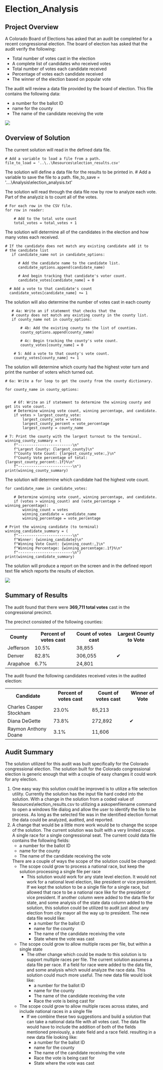 # Election_Analysis

## Project Overview
A Colorado Board of Elections has asked that an audit be completed for a recent congressional election. The board of election has asked that the audit verify the following:

- Total number of votes cast in the election
- A complete list of candidates who received votes
- Total number of votes each candidate received
- Percentage of votes each candidate received
- The winner of the election based on popular vote

The audit will review a data file provided by the board of election. This file contains the following data:

- a number for the ballot ID
- name for the county
- The name of the candidate receiving the vote


![](Resources/data-3-3-1-first-10-rows.png)

## Overview of Solution

The current solution will read in the defined data file.

    # Add a variable to load a file from a path.
	file_to_load = '..\..\Resources\election_results.csv'

The solution will define a data file for the results to be printed in.
    # Add a variable to save the file to a path.
	file_to_save = '..\..\Analysis\election_analysis.txt'

The solution will read through the data file row by row to analyze each vote. Part of the analyziz is to count all of the votes.

    # For each row in the CSV file.
    for row in reader:

        # Add to the total vote count
        total_votes = total_votes + 1

The solution will determine all of the candidates in the election and how many votes each received.

    # If the candidate does not match any existing candidate add it to
    # the candidate list
       if candidate_name not in candidate_options:

          # Add the candidate name to the candidate list.
          candidate_options.append(candidate_name)

          # And begin tracking that candidate's voter count.
          candidate_votes[candidate_name] = 0

      # Add a vote to that candidate's count
      candidate_votes[candidate_name] += 1

The solution will also determine the number of votes cast in each county 

       # 4a: Write an if statement that checks that the
       # county does not match any existing county in the county list.
       if county_name not in county_options:

           # 4b: Add the existing county to the list of counties.
           county_options.append(county_name)

           # 4c: Begin tracking the county's vote count.
           county_votes[county_name] = 0

        # 5: Add a vote to that county's vote count.
        county_votes[county_name] += 1

The solution will determine which county had the highest voter turn and print the number of voters which turned out.

	# 6a: Write a for loop to get the county from the county dictionary.

    for county_name in county_options:

                
        # 6f: Write an if statement to determine the winning county and get its vote count.
        # Determine winning vote count, winning percentage, and candidate.
        if votes > largest_county_vote:
            largest_county_vote = votes
            largest_county_percent = vote_percentage
            largest_county = county_name

    # 7: Print the county with the largest turnout to the terminal.
    winning_county_summary = (
        f"-------------------------\n"
        f"Largest County: {largest_county}\n"
        f"County Vote Count: {largest_county_vote:,}\n"
        f"County Vote percentage of total: {largest_county_percent:.1f}%\n"
        f"-------------------------\n")
    print(winning_county_summary)
 
The solution will determine which candidate had the highest vote count.

	for candidate_name in candidate_votes:

        # Determine winning vote count, winning percentage, and candidate.
        if (votes > winning_count) and (vote_percentage > winning_percentage):
            winning_count = votes
            winning_candidate = candidate_name
            winning_percentage = vote_percentage

    # Print the winning candidate (to terminal)
    winning_candidate_summary = (
        f"-------------------------\n"
        f"Winner: {winning_candidate}\n"
        f"Winning Vote Count: {winning_count:,}\n"
        f"Winning Percentage: {winning_percentage:.1f}%\n"
        f"-------------------------\n")
    print(winning_candidate_summary)

The solution will produce a report on the screen and in the defined report text file which reports the results of election.


![](Resources/Election_report.jpg)




## Summary of Results

The audit found that there were **369,711 total votes** cast in the congressional precinct. 

The precinct consisted of the following counties: 

<table>
<tr>
<th>County</th>
<th>Percent of votes cast</th>
<th>Count of votes cast</th>
<th>Largest County to Vote</th>
</tr>
<tr>
<td>Jefferson</td>
<td>10.5%</td>
<td>38,855</td>
<td></td>
</tr>
<tr>
<td>Denver</td>
<td>82.8%</td>
<td>306,055</td>
<td>&#10004</td>
</tr>
<tr>
<td>Arapahoe</td>
<td>6.7%</td>
<td>24,801</td>
<td></td>
</tr>
</table>


The audit found the following candidates received votes in the audited election:

<table>
<tr>
<th>Candidate </th>
<th>Percent of votes cast</th>
<th>Count of votes cast</th>
<th>Winner of Vote</th>
</tr>
<tr>
<td>Charles Casper Stockham</td>
<td>23.0%</td>
<td>85,213</td>
<td></td>
</tr>
<tr>
<td>Diana DeGette</td>
<td>73.8%</td>
<td>272,892</td>
<td>&#10004</td>
</tr>
<tr>
<td>Raymon Anthony Doane</td>
<td>3.1%</td>
<td>11,606</td>
<td></td>
</tr>
</table>

## Audit Summary

The solution utilized for this audit was built specifically for the Colorado congressional election. The solution built for the Colorado congressional election is generic enough that with a couple of easy changes it could work for any election.

<ol>
<li>One easy way this solution could be improved is to utilize a file selection utility. Currently the solution has the input file hard coded into the solution. With a change in the solution from  a coded value of Resources\election_results.csv to utilizing a askopenfilename command to open a windows file dialog and allow the user to identify the file to be process. As long as the selected file was in the identified election format the data could be analyzed, audited, and reported.</li>
<li>A change that would be a little more work would be to change the scope of the solution. The current solution was built with a very limited scope. A single race for a single congressional seat. The current  could data file contains the following fields:
<ul>
<li>a number for the ballot ID</li>
<li>name for the county</li>
<li>The name of the candidate receiving the vote</li>
</ul>
There are a couple of ways the scope of the solution could be changed:
<ul>
<li>The scope could grow to process a national race, but keep the solution processing a single file per race
<ul>
<li>This solution would work for any state level election. It would not work for a national level election, like president or vice president. If we kept the solution to be a single file for a single race, but allowed that race to be a national race like for the president or vice president. If another column were added to the data file for state, and some analysis of the state data column added to the solution, this solution could be utilized to audit just about any election from city mayor all the way up to president. The new data file would like:
<ul>
<li>a number for the ballot ID</li>
<li>name for the county</li>
<li>The name of the candidate receiving the vote</li>
<li>State where the vote was cast</li>
</ul>
</ul>
<li>The scope could grow to allow multiple races per file, but within a single state
<ul>
<li>The other change which could be made to this solution is to support multiple races per file. The current  solution assumes a data file per race. If a field for race were added to the data file, and some analysis which would analyze the race data. This solution could much more useful. The new data file would look like:
<ul>
<li>a number for the ballot ID</li>
<li>name for the county</li>
<li>The name of the candidate receiving the vote</li>
<li>Race the vote is being cast for</li>
</ul>
</ul>
<li>The scope could grow to allow multiple races across states, and include national races in a single file
<ul>
<li>If we combine these two suggestions and build a solution that can take a national data file with all votes cast. The data file would have to include the addition of both of the fields mentioned previously, a state field and a race field. resulting in a new data file looking like:
<ul>
<li>a number for the ballot ID</li>
<li>name for the county</li>
<li>The name of the candidate receiving the vote</li>
<li>Race the vote is being cast for</li>
<li>State where the vote was cast</li>
</ul>
</ul>
</ul>
</ol>

